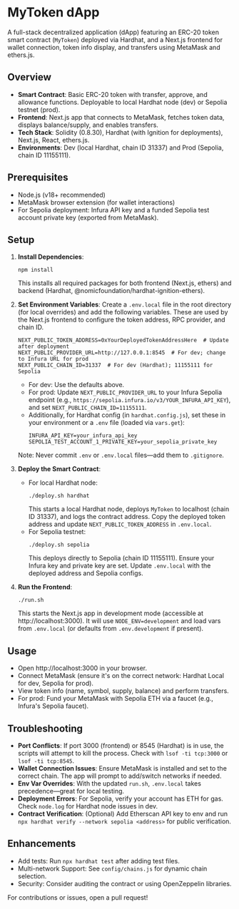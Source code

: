 # MyToken dApp

A full-stack decentralized application (dApp) featuring an ERC-20 token smart contract (`MyToken`) deployed via Hardhat, and a Next.js frontend for wallet connection, token info display, and transfers using MetaMask and ethers.js.

## Overview
- **Smart Contract**: Basic ERC-20 token with transfer, approve, and allowance functions. Deployable to local Hardhat node (dev) or Sepolia testnet (prod).
- **Frontend**: Next.js app that connects to MetaMask, fetches token data, displays balance/supply, and enables transfers.
- **Tech Stack**: Solidity (0.8.30), Hardhat (with Ignition for deployments), Next.js, React, ethers.js.
- **Environments**: Dev (local Hardhat, chain ID 31337) and Prod (Sepolia, chain ID 11155111).

## Prerequisites
- Node.js (v18+ recommended)
- MetaMask browser extension (for wallet interactions)
- For Sepolia deployment: Infura API key and a funded Sepolia test account private key (exported from MetaMask).

## Setup
1. **Install Dependencies**:
   ```
   npm install
   ```
   This installs all required packages for both frontend (Next.js, ethers) and backend (Hardhat, @nomicfoundation/hardhat-ignition-ethers).

2. **Set Environment Variables**:
   Create a `.env.local` file in the root directory (for local overrides) and add the following variables. These are used by the Next.js frontend to configure the token address, RPC provider, and chain ID.
   ```
   NEXT_PUBLIC_TOKEN_ADDRESS=0xYourDeployedTokenAddressHere  # Update after deployment
   NEXT_PUBLIC_PROVIDER_URL=http://127.0.0.1:8545  # For dev; change to Infura URL for prod
   NEXT_PUBLIC_CHAIN_ID=31337  # For dev (Hardhat); 11155111 for Sepolia
   ```
   - For dev: Use the defaults above.
   - For prod: Update `NEXT_PUBLIC_PROVIDER_URL` to your Infura Sepolia endpoint (e.g., `https://sepolia.infura.io/v3/YOUR_INFURA_API_KEY`), and set `NEXT_PUBLIC_CHAIN_ID=11155111`.
   - Additionally, for Hardhat config (in `hardhat.config.js`), set these in your environment or a `.env` file (loaded via `vars.get`):
     ```
     INFURA_API_KEY=your_infura_api_key
     SEPOLIA_TEST_ACCOUNT_1_PRIVATE_KEY=your_sepolia_private_key
     ```
   Note: Never commit `.env` or `.env.local` files—add them to `.gitignore`.

3. **Deploy the Smart Contract**:
   - For local Hardhat node:
     ```
     ./deploy.sh hardhat
     ```
     This starts a local Hardhat node, deploys `MyToken` to localhost (chain ID 31337), and logs the contract address. Copy the deployed token address and update `NEXT_PUBLIC_TOKEN_ADDRESS` in `.env.local`.
   - For Sepolia testnet:
     ```
     ./deploy.sh sepolia
     ```
     This deploys directly to Sepolia (chain ID 11155111). Ensure your Infura key and private key are set. Update `.env.local` with the deployed address and Sepolia configs.

4. **Run the Frontend**:
   ```
   ./run.sh
   ```
   This starts the Next.js app in development mode (accessible at http://localhost:3000). It will use `NODE_ENV=development` and load vars from `.env.local` (or defaults from `.env.development` if present).

## Usage
- Open http://localhost:3000 in your browser.
- Connect MetaMask (ensure it's on the correct network: Hardhat Local for dev, Sepolia for prod).
- View token info (name, symbol, supply, balance) and perform transfers.
- For prod: Fund your MetaMask with Sepolia ETH via a faucet (e.g., Infura's Sepolia faucet).

## Troubleshooting
- **Port Conflicts**: If port 3000 (frontend) or 8545 (Hardhat) is in use, the scripts will attempt to kill the process. Check with `lsof -ti tcp:3000` or `lsof -ti tcp:8545`.
- **Wallet Connection Issues**: Ensure MetaMask is installed and set to the correct chain. The app will prompt to add/switch networks if needed.
- **Env Var Overrides**: With the updated `run.sh`, `.env.local` takes precedence—great for local testing.
- **Deployment Errors**: For Sepolia, verify your account has ETH for gas. Check `node.log` for Hardhat node issues in dev.
- **Contract Verification**: (Optional) Add Etherscan API key to env and run `npx hardhat verify --network sepolia <address>` for public verification.

## Enhancements
- Add tests: Run `npx hardhat test` after adding test files.
- Multi-network Support: See `config/chains.js` for dynamic chain selection.
- Security: Consider auditing the contract or using OpenZeppelin libraries.

For contributions or issues, open a pull request!